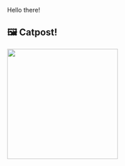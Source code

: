 Hello there!



## 🖼️ Catpost!

<sub>
    <img src="https://cdn2.thecatapi.com/images/3l6.png" height="256">
</sub>

